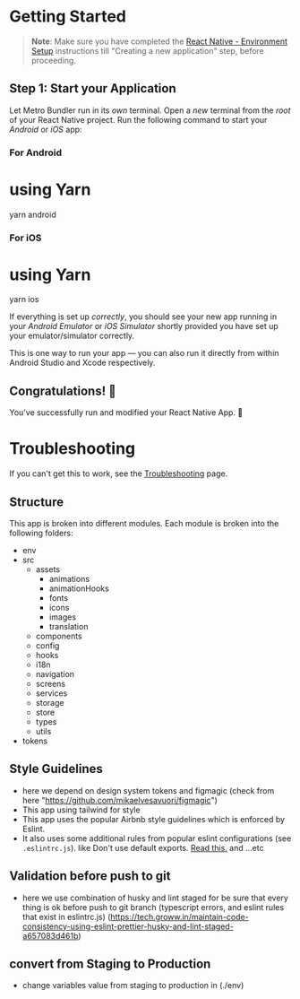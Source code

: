 # Getting Started

>**Note**: Make sure you have completed the [React Native - Environment Setup](https://reactnative.dev/docs/environment-setup) instructions till "Creating a new application" step, before proceeding.

## Step 1: Start your Application

Let Metro Bundler run in its _own_ terminal. Open a _new_ terminal from the _root_ of your React Native project. Run the following command to start your _Android_ or _iOS_ app:

### For Android

# using Yarn
yarn android


### For iOS

#  using Yarn
yarn ios


If everything is set up _correctly_, you should see your new app running in your _Android Emulator_ or _iOS Simulator_ shortly provided you have set up your emulator/simulator correctly.

This is one way to run your app — you can also run it directly from within Android Studio and Xcode respectively.

## Congratulations! :tada:

You've successfully run and modified your React Native App. :partying_face:

# Troubleshooting

If you can't get this to work, see the [Troubleshooting](https://reactnative.dev/docs/troubleshooting) page.


## Structure

This app is broken into different modules. Each module is broken into the following folders:
- env
- src
  - assets
    - animations
    - animationHooks
    - fonts
    - icons
    - images
    - translation
  - components
  - config
  - hooks
  - i18n
  - navigation
  - screens
  - services
  - storage
  - store
  - types
  - utils
- tokens

## Style Guidelines

- here we depend on design system tokens and figmagic
    (check from here "https://github.com/mikaelvesavuori/figmagic")
- This app using tailwind for style
- This app uses the popular Airbnb style guidelines which is enforced by Eslint.
- It also uses some additional rules from popular eslint configurations (see `.eslintrc.js`).
like Don't use default exports. [Read this.](https://basarat.gitbook.io/typescript/main-1/defaultisbad) and ...etc

## Validation before push to git

- here we use combination of husky and lint staged for be sure that every thing is ok 
  before push to git branch (typescript errors, and eslint rules that exist in eslintrc.js)
  (https://tech.groww.in/maintain-code-consistency-using-eslint-prettier-husky-and-lint-staged-a657083d461b)


## convert from Staging to Production
  - change variables value from staging to production in (./env)
  
